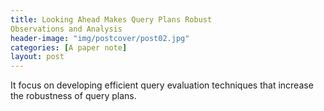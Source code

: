 ```yaml
---
title: Looking Ahead Makes Query Plans Robust
Observations and Analysis
header-image: "img/postcover/post02.jpg"
categories: [A paper note]
layout: post
---
```


It focus on developing efficient query evaluation techniques that increase the robustness of query plans.



